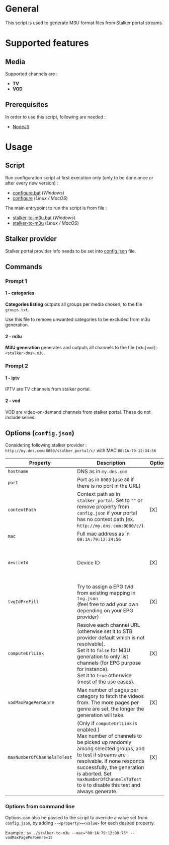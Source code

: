 # General

This script is used to generate M3U format files from Stalker portal streams.

# Supported features

## Media

Supported channels are :
- **TV**
- **VOD**

## Prerequisites

In order to use this script, following are needed :
- [NodeJS](https://nodejs.org/en/download)

# Usage

## Script

Run configuration script at first execution only (only to be done once or after every new version) :
- [configure.bat](./configure.bat) (_Windows_)
- [configure](./configure) (_Linux / MacOS_)

The main entrypoint to run the script is from file :
- [stalker-to-m3u.bat](./stalker-to-m3u.bat) (_Windows_)
- [stalker-to-m3u](./stalker-to-m3u) (_Linux / MacOS_)

## Stalker provider

Stalker portal provider info needs to be set into [config.json](./config.json) file.

## Commands

### Prompt 1
#### 1 - categories

**Categories listing** outputs all groups per media chosen, to the file `groups.txt`.

Use this file to remove unwanted categories to be excluded from m3u generation.

#### 2 - m3u

**M3U generation** generates and outputs all channels to the file `[m3u|vod]-<stalker-dns>.m3u`.

### Prompt 2
#### 1 - iptv

IPTV are TV channels from stalker portal.

#### 2 - vod

VOD are video-on-demand channels from stalker portal. These do not include series.

## Options (`config.json`)

Considering following stalker provider :
`http://my.dns.com:8080/stalker_portal/c/` with MAC `00:1A:79:12:34:56`

| Property                    | Description                                                                                                                                                                                                                                                                                     | Optional | Default       |
|-----------------------------|-------------------------------------------------------------------------------------------------------------------------------------------------------------------------------------------------------------------------------------------------------------------------------------------------|----------|---------------|
| `hostname`                  | DNS as in `my.dns.com`                                                                                                                                                                                                                                                                          |          |               |
| `port`                      | Port as in `8080` (use `80` if there is no port in the URL)                                                                                                                                                                                                                                     |          |               |
| `contextPath`               | Context path as in `stalker_portal`. Set to `""` or remove property from `config.json` if your portal has no context path (ex. `http://my.dns.com:8080/c/`).                                                                                                                                    | [X]      | `""` (_none_) |
| `mac`                       | Full mac address as in `00:1A:79:12:34:56`                                                                                                                                                                                                                                                      |          |               |
| `deviceId`                  | Device ID                                                                                                                                                                                                                                                                   | [X]      | Random auto-generated ID of 32 hex characters       |
| `tvgIdPreFill`              | Try to assign a EPG tvid from existing mapping in `tvg.json`<br/>(feel free to add your own depending on your EPG provider)                                                                                                                                                                     | [X]      | `false`       |
| `computeUrlLink`            | Resolve each channel URL (otherwise set it to STB provider default which is not resolvable).<br/>Set it to `false` for M3U generation to only list channels (for EPG purpose for instance).<br/>Set it to `true` otherwise (most of the use cases).                                             | [X]      | `false`       |
| `vodMaxPagePerGenre`        | Max number of pages per category to fetch the videos from. The more pages per genre are set, the longer the generation will take.                                                                                                                                                               | [X]      | `2`           |
| `maxNumberOfChannelsToTest` | (Only if `computeUrlLink` is enabled.)<br/>Max number of channels to be picked up randomly among selected groups, and to test if streams are resolvable. If none responds successfully, the generation is aborted. Set `maxNumberOfChannelsToTest` to `0` to disable this test and always generate. | [X]      | `5`           |

### Options from command line
Options can also be passed to the script to override a value set from `config.json`, by adding `--<property>=<value>` for each desired property.

Example : `$> ./stalker-to-m3u --mac="00:1A:79:12:98:76" --vodMaxPagePerGenre=15`
